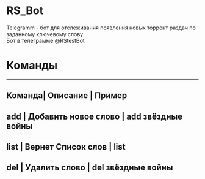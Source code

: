 # RS_Bot
Telegramm - бот для отслеживания появления новых торрент раздач по заданному ключевому слову.  
Бот в телеграмме @RStestBot  
# Команды

--------------------------------------------
Команда| Описание | Пример  
----------------------------------------------
add | Добавить новое слово | add звёздные войны
------------------------------------------------
list | Вернет Список слов | list
-------------------------------------------------
del | Удалить слово | del звёздные войны
--------------------------------------------------

